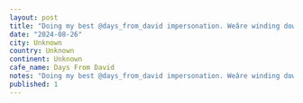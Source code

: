 ```yaml
---
layout: post
title: "Doing my best @days_from_david impersonation. Weâre winding down the first leg of our trip here in Dundalk, feeling very grateful to have had this special place shared with me. The people, the place"
date: "2024-08-26"
city: Unknown
country: Unknown
continent: Unknown
cafe_name: Days From David
notes: "Doing my best @days_from_david impersonation. Weâre winding down the first leg of our trip here in Dundalk, feeling very grateful to have had this special place shared with me. The people, the places, the pints, have all been unbelievable."
published: 1
---
```

